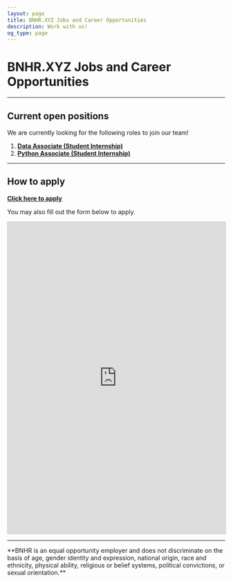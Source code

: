 ```yaml
---
layout: page
title: BNHR.XYZ Jobs and Career Opportunities
description: Work with us!
og_type: page
---
```

# BNHR.XYZ Jobs and Career Opportunities
<hr>

## Current open positions

We are currently looking for the following roles to join our team!

1. [**Data Associate (Student Internship)**](2025/intern-data-bnhr)
2. [**Python Associate (Student Internship)**](2025/intern-python-bnhr)

<hr>

## How to apply
<div class="d-flex justify-content-start py-2"><a
    href="https://airtable.com/app4r34NANHYDVrt2/pagETVaP68TJPP4nq/form"
    target="_blank" class="btn btn-lg bg-success col-sm-12 col-md-6" role="button"
    aria-disabled="true"><strong class="text-white">Click here to apply</strong></a>
</div> 

You may also fill out the form below to apply.
<iframe class="airtable-embed" src="https://airtable.com/embed/app4r34NANHYDVrt2/pagETVaP68TJPP4nq/form" frameborder="0" onmousewheel="" width="100%" height="720" style="background: transparent; border: 1px solid #ccc;"></iframe>

<hr>
**BNHR is an equal opportunity employer and does not discriminate on the basis of age, gender identity and expression, national origin, race and ethnicity, physical ability, religious or belief systems, political convictions, or sexual orientation.**